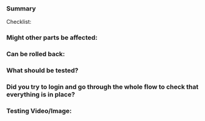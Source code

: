 <!--- Provide a general summary of your changes in the Title above -->
### Summary
<!--- Describe your changes in detail -->
<!--- Why is this change required? What problem does it solve? -->

Checklist:

### Might other parts be affected: 
<!--- YES/NO> (What could be affected?) -->
### Can be rolled back: 
<!--- YES/NO -->
### What should be tested?
<!--- Please describe in detail how you tested your changes. -->
<!--- Include details of your testing environment, and the tests you ran to -->

### Did you try to login and go through the whole flow to check that everything is in place?
<!--- YES/NO -->
<!--- Did you face any issues -->

### Testing Video/Image:
<!--- Screenshots/ Video/ gif -->
